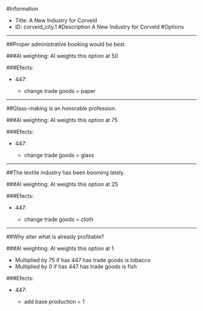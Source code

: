 #Information
 - Title: A New Industry for Corveld
 - ID: corveld_city.1
#Description
A New Industry for Corveld
#Options

___
##Proper administrative booking would be best.

###AI weighting:
AI weights this option at 50


###Efects:<ul><li>447:</li><ul><li>change trade goods = paper</li></ul></ul>

___
##Glass-making is an honorable profession.

###AI weighting:
AI weights this option at 75


###Efects:<ul><li>447:</li><ul><li>change trade goods = glass</li></ul></ul>

___
##The textile industry has been booming lately.

###AI weighting:
AI weights this option at 25


###Efects:<ul><li>447:</li><ul><li>change trade goods = cloth</li></ul></ul>

___
##Why alter what is already profitable?

###AI weighting:
AI weights this option at 1
 - Multiplied by 75 if has 447 has trade goods is tobacco
 - Multiplied by 0 if has 447 has trade goods is fish


###Efects:<ul><li>447:</li><ul><li>add base production = 1</li></ul></ul>
